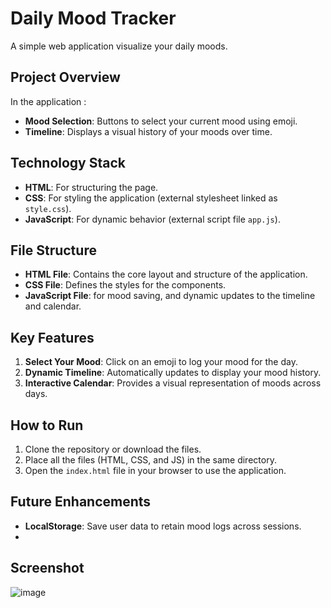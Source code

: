# Daily Mood Tracker

A simple web application visualize your daily moods.

## Project Overview

In the application :
- **Mood Selection**: Buttons to select your current mood using emoji.
- **Timeline**: Displays a visual history of your moods over time.


## Technology Stack

- **HTML**: For structuring the page.
- **CSS**: For styling the application (external stylesheet linked as `style.css`).
- **JavaScript**: For dynamic behavior (external script file `app.js`).

## File Structure

- **HTML File**: Contains the core layout and structure of the application.
- **CSS File**: Defines the styles for the components.
- **JavaScript File**: for mood saving, and dynamic updates to the timeline and calendar.

## Key Features

1. **Select Your Mood**: Click on an emoji to log your mood for the day.
2. **Dynamic Timeline**: Automatically updates to display your mood history.
3. **Interactive Calendar**: Provides a visual representation of moods across days.

## How to Run

1. Clone the repository or download the files.
2. Place all the files (HTML, CSS, and JS) in the same directory.
3. Open the `index.html` file in your browser to use the application.

## Future Enhancements

- **LocalStorage**: Save user data to retain mood logs across sessions.
-

## Screenshot

![image](https://github.com/user-attachments/assets/8a849a2f-eb1e-4bd6-8376-e7c997256d34)

